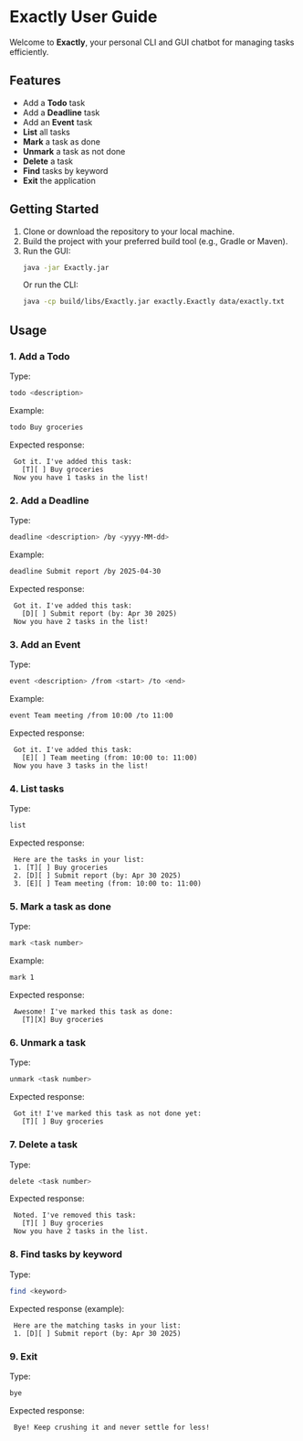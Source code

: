 # Exactly User Guide

Welcome to **Exactly**, your personal CLI and GUI chatbot for managing tasks efficiently.

## Features

- Add a **Todo** task
- Add a **Deadline** task
- Add an **Event** task
- **List** all tasks
- **Mark** a task as done
- **Unmark** a task as not done
- **Delete** a task
- **Find** tasks by keyword
- **Exit** the application

## Getting Started

1. Clone or download the repository to your local machine.
2. Build the project with your preferred build tool (e.g., Gradle or Maven).
3. Run the GUI:
   ```bash
   java -jar Exactly.jar
   ```
   Or run the CLI:
   ```bash
   java -cp build/libs/Exactly.jar exactly.Exactly data/exactly.txt
   ```

## Usage

### 1. Add a Todo

Type:

```bash
todo <description>
```

Example:

```bash
todo Buy groceries
```

Expected response:

```
 Got it. I've added this task:
   [T][ ] Buy groceries
 Now you have 1 tasks in the list!
```

### 2. Add a Deadline

Type:

```bash
deadline <description> /by <yyyy-MM-dd>
```

Example:

```bash
deadline Submit report /by 2025-04-30
```

Expected response:

```
 Got it. I've added this task:
   [D][ ] Submit report (by: Apr 30 2025)
 Now you have 2 tasks in the list!
```

### 3. Add an Event

Type:

```bash
event <description> /from <start> /to <end>
```

Example:

```bash
event Team meeting /from 10:00 /to 11:00
```

Expected response:

```
 Got it. I've added this task:
   [E][ ] Team meeting (from: 10:00 to: 11:00)
 Now you have 3 tasks in the list!
```

### 4. List tasks

Type:

```bash
list
```

Expected response:

```
 Here are the tasks in your list:
 1. [T][ ] Buy groceries
 2. [D][ ] Submit report (by: Apr 30 2025)
 3. [E][ ] Team meeting (from: 10:00 to: 11:00)
```

### 5. Mark a task as done

Type:

```bash
mark <task number>
```

Example:

```bash
mark 1
```

Expected response:

```
 Awesome! I've marked this task as done:
   [T][X] Buy groceries
```

### 6. Unmark a task

Type:

```bash
unmark <task number>
```

Expected response:

```
 Got it! I've marked this task as not done yet:
   [T][ ] Buy groceries
```

### 7. Delete a task

Type:

```bash
delete <task number>
```

Expected response:

```
 Noted. I've removed this task:
   [T][ ] Buy groceries
 Now you have 2 tasks in the list.
```

### 8. Find tasks by keyword

Type:

```bash
find <keyword>
```

Expected response (example):

```
 Here are the matching tasks in your list:
 1. [D][ ] Submit report (by: Apr 30 2025)
```

### 9. Exit

Type:

```bash
bye
```

Expected response:

```
 Bye! Keep crushing it and never settle for less!
```
